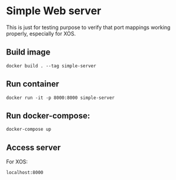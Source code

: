 # Simple Web server
This is just for testing purpose to verify that port mappings working properly, 
especially for XOS.

## Build image
```
docker build . --tag simple-server
```

## Run container
```
docker run -it -p 8000:8000 simple-server
```

## Run docker-compose:
```
docker-compose up
```

## Access server
For XOS:
```
localhost:8000
```